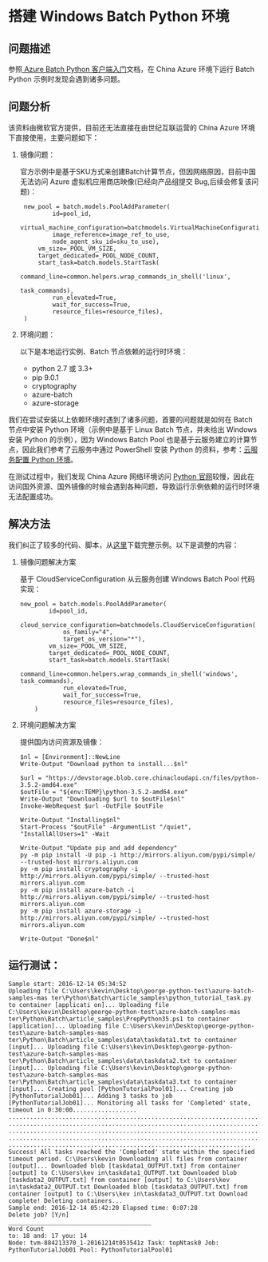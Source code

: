 <properties 
	pageTitle="搭建 Windows Batch Python 环境" 
	description="解决搭建 Windows Batch Python 环境出错的问题" 
	service=""
	resource="batch"
	authors=""
	displayOrder=""
	selfHelpType=""
    supportTopicIds=""
    productPesIds=""
    resourceTags="Batch,Python"
    cloudEnvironments="MoonCake" 
/>
<tags 
	ms.service="batch-aog"
	ms.date="" 
	wacn.date="1/12/2016"
/>
# 搭建 Windows Batch Python 环境

## **问题描述**

参照[ Azure Batch Python 客户端入门](/documentation/articles/batch-python-tutorial)文档，在 China Azure 环境下运行 Batch Python 示例时发现会遇到诸多问题。

## **问题分析**

该资料由微软官方提供，目前还无法直接在由世纪互联运营的 China Azure 环境下直接使用，主要问题如下：

1. 镜像问题：

	官方示例中是基于SKU方式来创建Batch计算节点，但因网络原因，目前中国无法访问 Azure 虚拟机应用商店映像(已经向产品组提交 Bug,后续会修复该问题)：

	    new_pool = batch.models.PoolAddParameter(
	            id=pool_id,
	        virtual_machine_configuration=batchmodels.VirtualMachineConfiguration(
	            image_reference=image_ref_to_use,
	            node_agent_sku_id=sku_to_use),
	        vm_size=_POOL_VM_SIZE,
	        target_dedicated=_POOL_NODE_COUNT,
	        start_task=batch.models.StartTask(
	            command_line=common.helpers.wrap_commands_in_shell('linux',
	                                                               task_commands),
	            run_elevated=True,
	            wait_for_success=True,
	            resource_files=resource_files),
	    )

2. 环境问题：

	以下是本地运行实例、Batch 节点依赖的运行时环境：

	- python 2.7 或 3.3+ 
	- pip 9.0.1  
	- cryptography
	- azure-batch
	- azure-storage  

我们在尝试安装以上依赖环境时遇到了诸多问题，首要的问题就是如何在 Batch 节点中安装 Python 环境（示例中是基于 Linux Batch 节点，并未给出 Windows 安装 Python 的示例），因为 Windows Batch Pool 也是基于云服务建立的计算节点，因此我们参考了云服务中通过 PowerShell 安装 Python 的资料，参考：[云服务配置 Python 环境](/documentation/articles/cloud-services-python-ptvs)。

在测试过程中，我们发现 China Azure 网络环境访问 [Python 官网](https://www.python.org/)较慢，因此在访问国外资源、国外镜像的时候会遇到各种问题，导致运行示例依赖的运行时环境无法配置成功。

## **解决方法**

我们纠正了较多的代码、脚本，从[这里](https://github.com/hello-azure/azure-batch-windows-sample/)下载完整示例。以下是调整的内容：

1.	镜像问题解决方案

	基于 CloudServiceConfiguration 从云服务创建 Windows Batch Pool 代码实现：

		new_pool = batch.models.PoolAddParameter(
		        id=pool_id,
		        cloud_service_configuration=batchmodels.CloudServiceConfiguration(
		            os_family="4",
		            target_os_version="*"),
		        vm_size=_POOL_VM_SIZE,
		        target_dedicated=_POOL_NODE_COUNT,
		        start_task=batch.models.StartTask(
		            command_line=common.helpers.wrap_commands_in_shell('windows', task_commands),
		            run_elevated=True,
		            wait_for_success=True,
		            resource_files=resource_files),
		    )

2.	环境问题解决方案

	提供国内访问资源及镜像：
	
		$nl = [Environment]::NewLine
		Write-Output "Download python to install...$nl"
		
		$url = "https://devstorage.blob.core.chinacloudapi.cn/files/python-3.5.2-amd64.exe"
		$outFile = "${env:TEMP}\python-3.5.2-amd64.exe"
		Write-Output "Downloading $url to $outFile$nl"
		Invoke-WebRequest $url -OutFile $outFile
		
		Write-Output "Installing$nl"
		Start-Process "$outFile" -ArgumentList "/quiet", "InstallAllUsers=1" -Wait
		
		Write-Output "Update pip and add dependency"
		py -m pip install -U pip -i http://mirrors.aliyun.com/pypi/simple/ --trusted-host mirrors.aliyun.com 
		py -m pip install cryptography -i http://mirrors.aliyun.com/pypi/simple/ --trusted-host mirrors.aliyun.com
		py -m pip install azure-batch -i http://mirrors.aliyun.com/pypi/simple/ --trusted-host mirrors.aliyun.com
		py -m pip install azure-storage -i http://mirrors.aliyun.com/pypi/simple/ --trusted-host mirrors.aliyun.com
		
		Write-Output "Done$nl" 

## 运行测试：

	Sample start: 2016-12-14 05:34:52
	Uploading file C:\Users\kevin\Desktop\george-python-test\azure-batch-samples-mas ter\Python\Batch\article_samples\python_tutorial_task.py to container [applicati on]... Uploading file C:\Users\kevin\Desktop\george-python-test\azure-batch-samples-mas ter\Python\Batch\article_samples\PrepPython35.ps1 to container [application]... Uploading file C:\Users\kevin\Desktop\george-python-test\azure-batch-samples-mas ter\Python\Batch\article_samples\data\taskdata1.txt to container [input]... Uploading file C:\Users\kevin\Desktop\george-python-test\azure-batch-samples-mas ter\Python\Batch\article_samples\data\taskdata2.txt to container [input]... Uploading file C:\Users\kevin\Desktop\george-python-test\azure-batch-samples-mas ter\Python\Batch\article_samples\data\taskdata3.txt to container [input]... Creating pool [PythonTutorialPool01]... Creating job [PythonTutorialJob01]... Adding 3 tasks to job [PythonTutorialJob01]... Monitoring all tasks for 'Completed' state, timeout in 0:30:00.................. ................................................................................ ................................................................................ ................................................................................ ................................................................................ .................................................................... Success! All tasks reached the 'Completed' state within the specified timeout period. C:\Users\kevin Downloading all files from container [output]... Downloaded blob [taskdata1_OUTPUT.txt] from container [output] to C:\Users\kev in\taskdata1_OUTPUT.txt Downloaded blob [taskdata2_OUTPUT.txt] from container [output] to C:\Users\kev in\taskdata2_OUTPUT.txt Downloaded blob [taskdata3_OUTPUT.txt] from container [output] to C:\Users\kev in\taskdata3_OUTPUT.txt Download complete! Deleting containers...
	Sample end: 2016-12-14 05:42:20 Elapsed time: 0:07:28
	Delete job? [Y/n]
	________________________________________
	Word Count
	to: 18 and: 17 you: 14
	Node: tvm-884213370_1-20161214t053541z Task: topNtask0 Job: PythonTutorialJob01 Pool: PythonTutorialPool01
